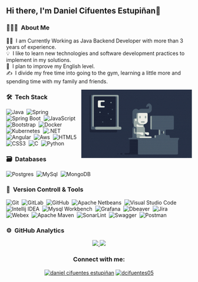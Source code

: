 ## Hi there, I'm Daniel Cifuentes Estupiñan👋

### 👨🏻‍💻 &nbsp;About Me

👨‍💻 &nbsp;I am Currently Working as Java Backend Developer with more than 3 years of experience.\
💡 &nbsp;I like to learn new technologies and software development practices to implement in my solutions.\
🌱 &nbsp;I plan to improve my English level.\
✍️ &nbsp;I divide my free time into going to the gym, learning a little more and spending time with my family and friends.

<img alt="Night Coding" src="https://raw.githubusercontent.com/AVS1508/AVS1508/master/assets/Night-Coding.gif" align="right"/>

<!-- CONTACTO -->

### 🛠 &nbsp;Tech Stack

![Java](https://img.shields.io/badge/Java-%23ED8B00.svg?style=for-the-badge&logo=JAVA&logoColor=white)&nbsp;
![Spring](https://img.shields.io/badge/Spring-%236DB33F.svg?style=for-the-badge&logo=spring&logoColor=white)&nbsp;
![Spring Boot](https://img.shields.io/badge/Spring_Boot-6DB33F.svg?style=for-the-badge&logo=springboot&logoColor=white)&nbsp;
![JavaScript](https://img.shields.io/badge/javascript-%23323330.svg?style=for-the-badge&logo=javascript&logoColor=%23F7DF1E)&nbsp;
![Bootstrap](https://img.shields.io/badge/bootstrap-%23563D7C.svg?style=for-the-badge&logo=bootstrap&logoColor=white)&nbsp;
![Docker](https://img.shields.io/badge/Docker-2496ED?style=for-the-badge&logo=Docker&logoColor=white)&nbsp;
![Kubernetes](https://img.shields.io/badge/Kubernetes-326CE5?style=for-the-badge&logo=kubernetes&logoColor=white)&nbsp;
![.NET](https://img.shields.io/badge/.NET-512BD4.svg?style=for-the-badge&logo=.NET&logoColor=white)&nbsp;
![Angular](https://img.shields.io/badge/angular-0F0F11.svg?style=for-the-badge&logo=angular&logoColor=white)&nbsp;
![Aws](https://img.shields.io/badge/aws-232F3E?style=for-the-badge&logo=amazonwebservices&logoColor=white)&nbsp;
![HTML5](https://img.shields.io/badge/html5-%23E34F26.svg?style=for-the-badge&logo=html5&logoColor=white)&nbsp;
![CSS3](https://img.shields.io/badge/css3-%231572B6.svg?style=for-the-badge&logo=css3&logoColor=white)&nbsp;
![C](https://img.shields.io/badge/c-%2300599C.svg?style=for-the-badge&logo=c&logoColor=white)&nbsp;
![Python](https://img.shields.io/badge/python-3670A0?style=for-the-badge&logo=python&logoColor=ffdd54)&nbsp;


### 🗃 &nbsp;Databases

![Postgres](https://img.shields.io/badge/postgres-%23316192.svg?style=for-the-badge&logo=postgresql&logoColor=white)&nbsp;
![MySql](https://img.shields.io/badge/MySql-A8B9CC.svg?style=for-the-badge&logo=mysql&logoColor=white)&nbsp;
![MongoDB](https://img.shields.io/badge/MongoDB-%234ea94b.svg?style=for-the-badge&logo=mongodb&logoColor=white)&nbsp;

### 🧰 &nbsp;Version Controll & Tools 


![Git](https://img.shields.io/badge/git-%23F05033.svg?style=for-the-badge&logo=git&logoColor=white)&nbsp;
![GitLab](https://img.shields.io/badge/gitlab-FC6D26.svg?style=for-the-badge&logo=gitlab&logoColor=white)&nbsp;
![GitHub](https://img.shields.io/badge/github-%23121011.svg?style=for-the-badge&logo=github&logoColor=white)&nbsp;
![Apache Netbeans](https://img.shields.io/badge/netbeans-1B6AC6.svg?style=for-the-badge&logo=apachenetbeanside&logoColor=white)&nbsp;
![Visual Studio Code](https://img.shields.io/badge/Visual%20Studio%20Code-0078d7.svg?style=for-the-badge&logo=visual-studio-code&logoColor=white)&nbsp;
![Intellij IDEA](https://img.shields.io/badge/Intellij-000000.svg?style=for-the-badge&logo=intellijidea&logoColor=white)&nbsp;
![Mysql Workbench](https://img.shields.io/badge/MySql_WorkBench-90c5dc?style=for-the-badge&logo=workbench&logoColor=white)&nbsp;
![Grafana](https://img.shields.io/badge/grafana-F46800?style=for-the-badge&logo=grafana&logoColor=white)&nbsp;
![Dbeaver](https://img.shields.io/badge/Dbeaver-382923?style=for-the-badge&logo=dbeaver&logoColor=white)&nbsp;
![Jira](https://img.shields.io/badge/jira-%230A0FFF.svg?style=for-the-badge&logo=jira&logoColor=white)&nbsp;
![Webex](https://img.shields.io/badge/webex-000000.svg?style=for-the-badge&logo=webex&logoColor=white)&nbsp;
![Apache Maven](https://img.shields.io/badge/Apache%20Maven-C71A36?style=for-the-badge&logo=Apache%20Maven&logoColor=white)&nbsp;
![SonarLint](https://img.shields.io/badge/SonarLint-CB2029?style=for-the-badge&logo=SONARLINT&logoColor=white)&nbsp;
![Swagger](https://img.shields.io/badge/-Swagger-%23Clojure?style=for-the-badge&logo=swagger&logoColor=white)&nbsp;
![Postman](https://img.shields.io/badge/Postman-FF6C37?style=for-the-badge&logo=postman&logoColor=white)&nbsp;



### ⚙️ &nbsp;GitHub Analytics

<p align="center">
  <a href="https://github.com/DanielCifuentes05">
    <img height="180em" src="https://github-readme-stats-eight-theta.vercel.app/api?username=DanielCifuentes05&show_icons=true&theme=algolia&include_all_commits=true&count_private=true"/>
  </a>
  <a href="https://github.com/DanielCifuentes05">
    <img height="180em" src="https://github-readme-stats-eight-theta.vercel.app/api/top-langs/?username=DanielCifuentes05&layout=compact&langs_count=8&theme=algolia"/>
  </a>
</p>

<h3 align="center">Connect with me:</h3>
<p align="center">
<a href="https://www.linkedin.com/in/daniel-cifuentes-estupinan/" target="blank"><img align="center" src="https://raw.githubusercontent.com/rahuldkjain/github-profile-readme-generator/master/src/images/icons/Social/linked-in-alt.svg" alt="daniel cifuentes estupiñan" height="30" width="40" /></a>
<a href="https://www.instagram.com/dcifuentes05/" target="blank"><img align="center" src="https://raw.githubusercontent.com/rahuldkjain/github-profile-readme-generator/master/src/images/icons/Social/instagram.svg" alt="dcifuentes05" height="30" width="40" /></a>
</p>

